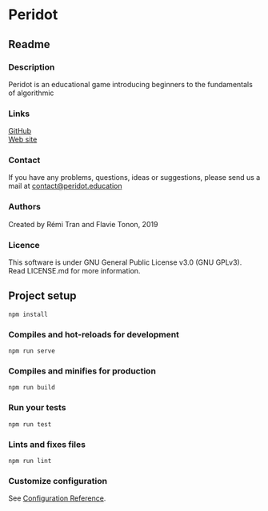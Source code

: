 # Peridot

## Readme

### Description
Peridot is an educational game introducing beginners to the fundamentals of algorithmic

### Links
[GitHub](https://github.com/trinketmage/peridot)  
[Web site](http://www.peridot.education)

### Contact
If you have any problems, questions, ideas or suggestions, please send us
a mail at contact@peridot.education

### Authors
Created by Rémi Tran and Flavie Tonon, 2019

### Licence
This software is under GNU General Public License v3.0 (GNU GPLv3).  
Read LICENSE.md for more information.

## Project setup
```
npm install
```

### Compiles and hot-reloads for development
```
npm run serve
```

### Compiles and minifies for production
```
npm run build
```

### Run your tests
```
npm run test
```

### Lints and fixes files
```
npm run lint
```

### Customize configuration
See [Configuration Reference](https://cli.vuejs.org/config/).
